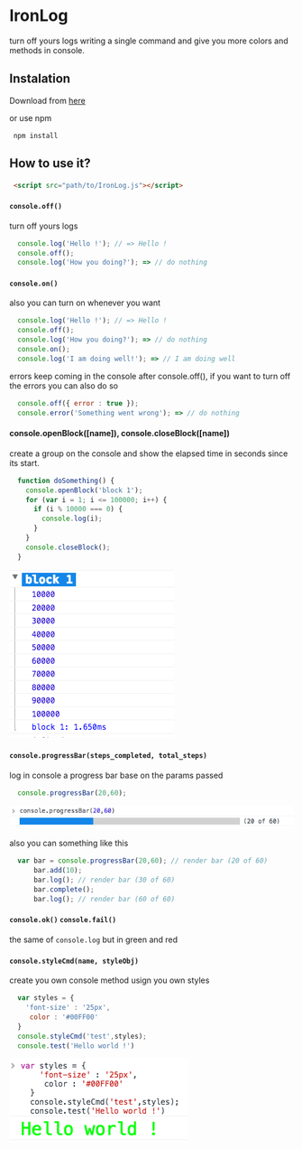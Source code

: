 # IronLog
turn off yours logs writing a single command and give you more colors and methods in console.

## Instalation
Download from [here][download] 

or use npm
```shell
 npm install
```

## How to use it?

```html
 <script src="path/to/IronLog.js"></script>
```

#### `console.off()`
turn off yours logs 

```javascript
  console.log('Hello !'); // => Hello !
  console.off();
  console.log('How you doing?'); => // do nothing
```  
#### `console.on()`
also you can turn on whenever you want

```javascript
  console.log('Hello !'); // => Hello !
  console.off();
  console.log('How you doing?'); => // do nothing
  console.on();
  console.log('I am doing well!'); => // I am doing well 
```  
errors keep coming in the console after console.off(), if you want to turn off the errors you can also do so

```javascript
  console.off({ error : true });
  console.error('Something went wrong'); => // do nothing
```  
#### console.openBlock([name]), console.closeBlock([name])
create a group on the console and show the elapsed time in seconds since its start.

```javascript 
  function doSomething() {
    console.openBlock('block 1');
    for (var i = 1; i <= 100000; i++) {
      if (i % 10000 === 0) {
        console.log(i);
      }
    }
    console.closeBlock();
  }
``` 
![Screenshot](https://github.com/reiniergs/ironLog/blob/master/docs/openBlock.png)

#### `console.progressBar(steps_completed, total_steps)`
log in console a progress bar base on the params passed 

```javascript
  console.progressBar(20,60);
```
![Screenshot](https://github.com/reiniergs/ironLog/blob/master/docs/styleCmd.png)

also you can something like this

```javascript
  var bar = console.progressBar(20,60); // render bar (20 of 60)
      bar.add(10);
      bar.log(); // render bar (30 of 60)
      bar.complete();
      bar.log(); // render bar (60 of 60)
```
#### `console.ok()` `console.fail()`
the same of `console.log` but in green and red

#### `console.styleCmd(name, styleObj)`
create you own console method usign you own styles

```javascript
  var styles = {
    'font-size' : '25px',
     color : '#00FF00'
  }
  console.styleCmd('test',styles);
  console.test('Hello world !')
```
![Screenshot](https://github.com/reiniergs/ironLog/blob/master/docs/progressBar.png)

[download]: https://github.com/reiniergs/ironLog/blob/master/dist/ironLog.js




